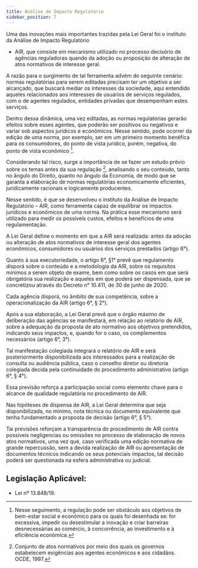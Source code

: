 ```yaml
---
title: Análise de Impacto Regulatório
sidebar_position: 7
---
```


Uma das inovações mais importantes trazidas pela Lei Geral foi o instituto da Análise de Impacto Regulatório
- AIR, que consiste em mecanismo utilizado no processo decisório de agências reguladoras quando da
adoção ou proposição de alteração de atos normativos de interesse geral.

A razão para o surgimento de tal ferramenta advém do seguinte cenário: normas regulatórias para serem
editadas precisam ter um objetivo a ser alcançado, que buscará mediar os interesses da sociedade, aqui
entendido aqueles relacionados aos interesses de usuários de serviços regulados, com o de agentes
regulados, entidades privadas que desempenham estes serviços.

Dentro dessa dinâmica, uma vez editadas, as normas regulatórias gerarão efeitos sobre esses agentes, que
poderão ser positivos ou negativos e variar sob aspectos jurídicos e econômicos. Nesse sentido, pode ocorrer
da edição de uma norma, por exemplo, ser em um primeiro momento benéfica para os consumidores, do
ponto de vista jurídico, porém, negativa, do ponto de vista econômico [^49].

Considerando tal risco, surge a importância de se fazer um estudo prévio sobre os temas antes da sua
regulação [^50], analisando o seu conteúdo, tanto no ângulo do Direito, quanto no ângulo da Economia, de modo
que se garanta a elaboração de normas regulatórias economicamente eficientes, juridicamente racionais
e logicamente producentes.

Nesse sentido, é que se desenvolveu o instituto da Análise de Impacto Regulatório – AIR, como ferramenta
capaz de equilibrar os impactos jurídicos e econômicos de uma norma. Na prática esse mecanismo será
utilizado para medir os possíveis custos, efeitos e benefícios de uma regulamentação.

A Lei Geral define o momento em que a AIR será realizada: antes da adoção ou alteração de atos normativos
de interesse geral dos agentes econômicos, consumidores ou usuários dos serviços prestados (artigo 6°).

Quanto à sua executoriedade, o artigo 6°, §1° prevê que regulamento disporá sobre o conteúdo e a
metodologia da AIR, sobre os requisitos mínimos a serem objeto de exame, bem como sobre os casos em
que será obrigatória sua realização e aqueles em que poderá ser dispensada, que se concretizou através
do Decreto n° 10.411, de 30 de junho de 2020.

Cada agência disporá, no âmbito de sua competência, sobre a operacionalização da AIR (artigo 6°, § 2°).

Após a sua elaboração, a Lei Geral prevê que o órgão máximo de deliberação das agências se manifestará,
em relação ao relatório de AIR, sobre a adequação da proposta de ato normativo aos objetivos pretendidos,
indicando seus impactos, e, quando for o caso, os complementos necessários (artigo 6°, 3°).

Tal manifestação colegiada integrará o relatório de AIR e será posteriormente disponibilizada aos interessados
para a realização de consulta ou audiência pública, caso o conselho diretor ou diretoria colegiada decida
pela continuidade do procedimento administrativo (artigo 6°, § 4°).

Essa previsão reforça a participação social como elemento chave para o alcance de qualidade regulatória
no procedimento de AIR.

Nas hipóteses de dispensa de AIR, a Lei Geral determina que seja disponibilizada, no mínimo, nota técnica
ou documento equivalente que tenha fundamentado a proposta de decisão (artigo 6°, § 5°).

Tai previsões reforçam a transparência do procedimento de AIR contra possíveis negligencias ou omissões
no processo de elaboração de novos atos normativos, uma vez que, caso verificada uma edição normativa
de grande repercussão, sem a devida realização de AIR ou apresentação de documentos técnicos indicando
os seus potenciais impactos, tal decisão poderá ser questionada na esfera administrativa ou judicial.

## Legislação Aplicável:
- Lei nº 13.848/19.



[^49]: Nesse seguimento, a regulação pode ser obstáculo aos objetivos de bem-estar social e econômico para os quais foi desenhada se: for excessiva, impedir ou desestimular a inovação e criar barreiras desnecessárias ao comércio, à concorrência, ao investimento e à eficiência econômica.
[^50]: Conjunto de atos normativos por meio dos quais os governos estabelecem exigências aos agentes econômicos e aos cidadãos. OCDE, 1997.